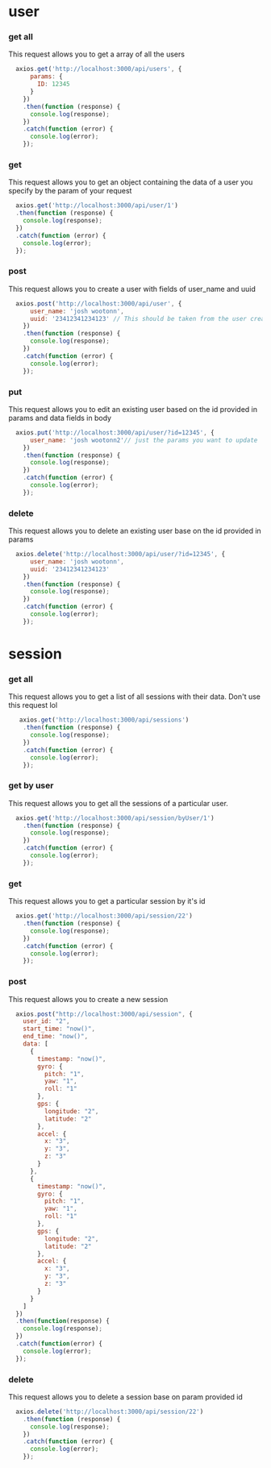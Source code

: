 # user
### get all
This request allows you to get a array of all the users
```javascript
  axios.get('http://localhost:3000/api/users', {
      params: {
        ID: 12345
      }
    })
    .then(function (response) {
      console.log(response);
    })
    .catch(function (error) {
      console.log(error);
    });
```
### get 
This request allows you to get an object containing the data of a user you specify by the param of your request
```javascript
  axios.get('http://localhost:3000/api/user/1')
  .then(function (response) {
    console.log(response);
  })
  .catch(function (error) {
    console.log(error);
  });
```
### post
This request allows you to create a user with fields of user_name and uuid
```javascript
  axios.post('http://localhost:3000/api/user', {
      user_name: 'josh wootonn',
      uuid: '23412341234123' // This should be taken from the user creation response from aws or firbase
    })
    .then(function (response) {
      console.log(response);
    })
    .catch(function (error) {
      console.log(error);
    });
```
### put
This request allows you to edit an existing user based on the id provided in params and data fields in body
```javascript
  axios.put('http://localhost:3000/api/user/?id=12345', {
      user_name: 'josh wootonn2'// just the params you want to update     
    })
    .then(function (response) {
      console.log(response);
    })
    .catch(function (error) {
      console.log(error);
    });
```
### delete
This request allows you to delete an existing user base on the id provided in params
```javascript
  axios.delete('http://localhost:3000/api/user/?id=12345', {
      user_name: 'josh wootonn',
      uuid: '23412341234123' 
    })
    .then(function (response) {
      console.log(response);
    })
    .catch(function (error) {
      console.log(error);
    });
```

# session
### get all
This request allows you to get a list of all sessions with their data. Don't use this request lol
```javascript
   axios.get('http://localhost:3000/api/sessions')
    .then(function (response) {
      console.log(response);
    })
    .catch(function (error) {
      console.log(error);
    });
```
### get by user
This request allows you to get all the sessions of a particular user. 
```javascript
  axios.get('http://localhost:3000/api/session/byUser/1')
    .then(function (response) {
      console.log(response);
    })
    .catch(function (error) {
      console.log(error);
    });
```
### get 
This request allows you to get a particular session by it's id
```javascript
  axios.get('http://localhost:3000/api/session/22')
    .then(function (response) {
      console.log(response);
    })
    .catch(function (error) {
      console.log(error);
    });
```
### post
This request allows you to create a new session 
```javascript
  axios.post("http://localhost:3000/api/session", {
    user_id: "2",
    start_time: "now()",
    end_time: "now()",
    data: [
      {
        timestamp: "now()",
        gyro: {
          pitch: "1",
          yaw: "1",
          roll: "1"
        },
        gps: {
          longitude: "2",
          latitude: "2"
        },
        accel: {
          x: "3",
          y: "3",
          z: "3"
        }
      },
      {
        timestamp: "now()",
        gyro: {
          pitch: "1",
          yaw: "1",
          roll: "1"
        },
        gps: {
          longitude: "2",
          latitude: "2"
        },
        accel: {
          x: "3",
          y: "3",
          z: "3"
        }
      }
    ]
  })
  .then(function(response) {
    console.log(response);
  })
  .catch(function(error) {
    console.log(error);
  });
```
### delete
This request allows you to delete a session base on param provided id
```javascript
  axios.delete('http://localhost:3000/api/session/22')
    .then(function (response) {
      console.log(response);
    })
    .catch(function (error) {
      console.log(error);
    });
```